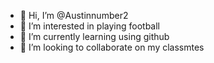 - 👋 Hi, I’m @Austinnumber2
- 👀 I’m interested in playing football
- 🌱 I’m currently learning using github
- 💞️ I’m looking to collaborate on my classmtes
